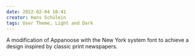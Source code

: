 ```yaml
---
date: 2022-02-04 10:41
creator: Hans Schülein
tags: User Theme, Light and Dark
---
```


A modification of Appanoose with the New York system font to achieve a design inspired by classic print newspapers.

